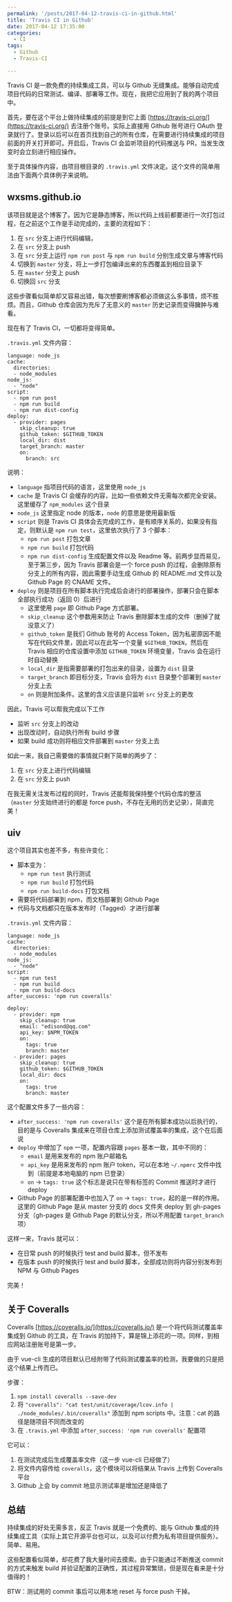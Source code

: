 ```yaml
---
permalink: '/posts/2017-04-12-travis-ci-in-github.html'
title: 'Travis CI in Github'
date: 2017-04-12 17:35:00
categories:
  - CI
tags:
  - Github
  - Travis-CI

---
```





Travis CI 是一款免费的持续集成工具，可以与 Github 无缝集成。能够自动完成项目代码的日常测试、编译、部署等工作。现在，我把它应用到了我的两个项目中。

首先，要在这个平台上做持续集成的前提是到它上面 [https://travis-ci.org/](https://travis-ci.org/) 去注册个账号。实际上直接用 Github 账号进行 OAuth 登录就行了。登录以后可以在首页找到自己的所有仓库，在需要进行持续集成的项目前面的开关打开即可。开启后，Travis CI 会监听项目的代码推送与 PR，当发生改变时会立刻进行相应操作。

至于具体操作内容，由项目根目录的 `.travis.yml` 文件决定。这个文件的简单用法由下面两个具体例子来说明。

<!--more-->

## wxsms.github.io

该项目就是这个博客了。因为它是静态博客，所以代码上线前都要进行一次打包过程，在之前这个工作是手动完成的，主要的流程如下：

1. 在 `src` 分支上进行代码编辑，
2. 在 `src` 分支上 push
3. 在 `src` 分支上运行 `npm run post` 与 `npm run build` 分别生成文章与博客代码
4. 切换到 `master` 分支，将上一步打包编译出来的东西覆盖到相应目录下
5. 在 `master` 分支上 push
6. 切换回 `src` 分支

这些步骤看似简单却又容易出错，每次想要刷博客都必须做这么多事情，烦不胜烦。而且，Github 仓库会因为充斥了无意义的 `master` 历史记录而变得臃肿与难看。

现在有了 Travis CI，一切都将变得简单。

`.travis.yml` 文件内容：

```
language: node_js
cache:
  directories:
  - node_modules
node_js:
  - "node"
script:
  - npm run post
  - npm run build
  - npm run dist-config
deploy:
  - provider: pages
    skip_cleanup: true
    github_token: $GITHUB_TOKEN
    local_dir: dist
    target_branch: master
    on:
      branch: src
```

说明：

* `language` 指项目代码的语言，这里使用 `node_js`
* `cache` 是 Travis CI 会缓存的内容，比如一些依赖文件无需每次都完全安装。这里缓存了 `npm_modules` 这个目录
* `node_js` 这里指定 node 的版本，`node` 的意思是使用最新版
* `script` 则是 Travis CI 具体会去完成的工作，是有顺序关系的，如果没有指定，则默认是 `npm run test`，这里依次执行了 3 个脚本：
    * `npm run post` 打包文章
    * `npm run build` 打包代码
    * `npm run dist-config` 生成配置文件以及 Readme 等。前两步显而易见，至于第三步，因为 Travis 部署会是一个 force push 的过程，会删除原有分支上的所有内容，因此需要手动生成 Github 的 README.md 文件以及 Github Page 的 CNAME 文件。
* `deploy` 则是项目在所有脚本执行完成后会进行的部署操作，部署只会在脚本全部执行成功（返回 0）后进行
    * 这里使用 `page` 即 Github Page 方式部署。
    * `skip_cleanup` 这个参数用来防止 Travis 删除脚本生成的文件（删掉了就没意义了）
    * `github_token` 是我们 Github 账号的 Access Token，因为私密原因不能写在代码文件里，因此可以在此写一个变量 `$GITHUB_TOKEN`，然后在 Travis 相应的仓库设置中添加 `GITHUB_TOKEN` 环境变量，Travis 会在运行时自动替换
    * `local_dir` 是指需要部署的打包出来的目录，设置为 `dist` 目录
    * `target_branch` 即目标分支，Travis 会将为 `dist` 目录整个部署到 `master` 分支上去
    * `on` 则是附加条件。这里的含义应该是只监听 `src` 分支上的更改

因此，Travis 可以帮我完成以下工作

* 监听 `src` 分支上的改动
* 出现改动时，自动执行所有 build 步骤
* 如果 build 成功则将相应文件部署到 `master` 分支上去

如此一来，我自己需要做的事情就只剩下简单的两步了：

1. 在 `src` 分支上进行代码编辑
2. 在 `src` 分支上 push

在我无需关注发布过程的同时，Travis 还能帮我保持整个代码仓库的整洁（`master` 分支始终进行的都是 force push，不存在无用的历史记录），简直完美！

## uiv

这个项目其实也差不多，有些许变化：

* 脚本变为：
    * `npm run test` 执行测试
    * `npm run build` 打包代码
    * `npm run build-docs` 打包文档
* 需要将代码部署到 npm，而文档部署到 Github Page
* 代码与文档都只在版本发布时（Tagged）才进行部署

`.travis.yml` 文件内容：

```
language: node_js
cache:
  directories:
  - node_modules
node_js:
  - "node"
script:
  - npm run test
  - npm run build
  - npm run build-docs
after_success: 'npm run coveralls'

deploy:
  - provider: npm
    skip_cleanup: true
    email: "edisond@qq.com"
    api_key: $NPM_TOKEN
    on:
      tags: true
      branch: master
  - provider: pages
    skip_cleanup: true
    github_token: $GITHUB_TOKEN
    local_dir: docs
    on:
      tags: true
      branch: master
```

这个配置文件多了一些内容：

* `after_success: 'npm run coveralls'` 这个是在所有脚本成功以后执行的，目的是与 Coveralls 集成来在项目仓库上添加测试覆盖率的集成，这个在后面说
* `deploy` 中增加了 `npm` 一项，配置内容跟 `pages` 基本一致，其中不同的：
    * `email` 是用来发布的 npm 账户邮箱名
    * `api_key` 是用来发布的 npm 账户 token，可以在本地 `~/.npmrc` 文件中找到（前提是本地电脑的 npm 已登录）
    * `on` -> `tags: true` 这个标志是说只在带有标签的 Commit 推送时才进行 deploy
* Github Page 的部署配置中也加入了 `on` -> `tags: true`，起的是一样的作用。这里的 Github Page 是从 master 分支的 docs 文件夹 deploy 到 gh-pages 分支（gh-pages 是 Github Page 的默认分支，所以不用配置 `target_branch` 项）

这样一来，Travis 就可以：

* 在日常 push 的时候执行 test and build 脚本，但不发布
* 在版本 push 的时候执行 test and build 脚本，全部成功则将内容分别发布到 NPM 与 Github Pages

完美！

## 关于 Coveralls

Coveralls [https://coveralls.io/](https://coveralls.io/) 是一个将代码测试覆盖率集成到 Github 的工具，在 Travis 的加持下，算是锦上添花的一项。同样，到相应网站注册账号是第一步。

由于 vue-cli 生成的项目默认已经附带了代码测试覆盖率的检测，我要做的只是把这个结果上传而已。

步骤：

1. `npm install coveralls --save-dev`
2. 将 `"coveralls": "cat test/unit/coverage/lcov.info | ./node_modules/.bin/coveralls"` 添加到 npm scripts 中。注意：cat 的路径是随项目不同而改变的
3. 在 `.travis.yml` 中添加 `after_success: 'npm run coveralls'` 配置项

它可以：

1. 在测试完成后生成覆盖率文件（这一步 vue-cli 已经做了）
2. 将文件内容传给 `coveralls`，这个模块可以将结果从 Travis 上传到 Coveralls 平台
3. Github 上会 by commit 地显示测试率是增加还是降低了

## 总结

持续集成的好处无需多言，反正 Travis 就是一个免费的、能与 Github 集成的持续集成工具（实际上其它开源平台也可以，以及可以付费为私有项目提供服务）。简单、易用。

这些配置看似简单，却花费了我大量时间去摸索。由于只能通过不断推送 commit 的方式来触发 build 并验证配置的正确性，其过程异常繁琐，但是现在看来是十分值得的！

BTW：测试用的 commit 事后可以用本地 reset 与 force push 干掉。
